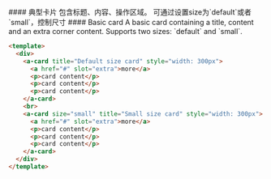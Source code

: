 <cn>
#### 典型卡片
包含标题、内容、操作区域。
可通过设置size为`default`或者`small`，控制尺寸
</cn>

<us>
#### Basic card
A basic card containing a title, content and an extra corner content.
Supports two sizes: `default` and `small`.
</us>

```html
<template>
  <div>
    <a-card title="Default size card" style="width: 300px">
      <a href="#" slot="extra">more</a>
      <p>card content</p>
      <p>card content</p>
      <p>card content</p>
    </a-card>
    <br>
    <a-card size="small" title="Small size card" style="width: 300px">
      <a href="#" slot="extra">more</a>
      <p>card content</p>
      <p>card content</p>
      <p>card content</p>
    </a-card>
  </div>
</template>
```
